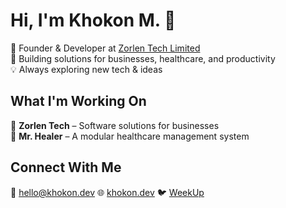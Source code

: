 # Hi, I'm Khokon M. 👋  

<!--
**khokonm/khokonm** is a ✨ _special_ ✨ repository because its `README.md` (this file) appears on your GitHub profile.
-->

🚀 Founder & Developer at [Zorlen Tech Limited](https://zorlen.com)  
🌱 Building solutions for businesses, healthcare, and productivity  
💡 Always exploring new tech & ideas  

## What I'm Working On  
🔹 **Zorlen Tech** – Software solutions for businesses  
🔹 **Mr. Healer** – A modular healthcare management system  

## Connect With Me  
📧 [hello@khokon.dev](mailto:hello@khokon.dev) 
🌐 [khokon.dev](https://khokon.dev) 
🐦 [WeekUp](https://khokon.dev/weekup) 

